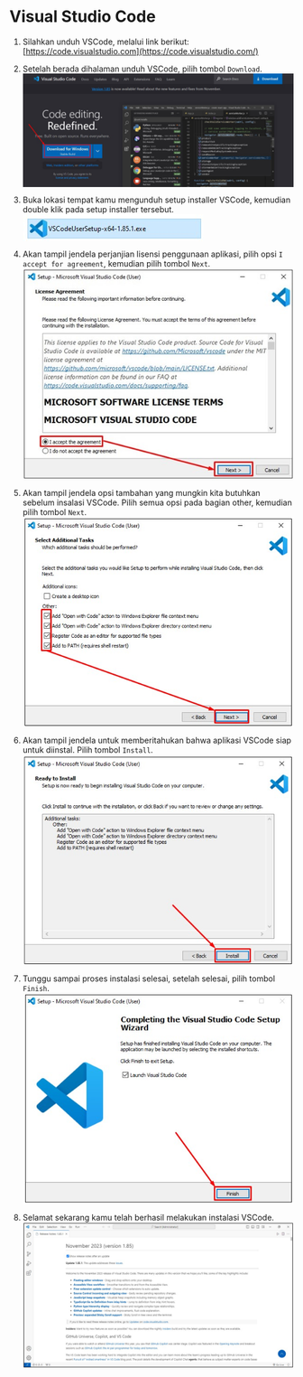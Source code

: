 # Visual Studio Code

1. Silahkan unduh VSCode, melalui link berikut: [https://code.visualstudio.com](https://code.visualstudio.com/)
2. Setelah berada dihalaman unduh VSCode, pilih tombol `Download`. 
	<img style="display: block;"  src="img/visual-studio-code/vsc-1.jpg" alt="Download VSCode" />

3. Buka lokasi tempat kamu mengunduh setup installer VSCode, kemudian double klik pada setup installer tersebut. 
	<img style="display: block; margin: 0;"  src="img/visual-studio-code/vsc-2.jpg" alt="Setup VSCode" />
	
4. Akan tampil jendela perjanjian lisensi penggunaan aplikasi, pilih opsi `I accept for agreement`, kemudian pilih tombol `Next`.
	<img style="display: block; margin: 0;" src="img/visual-studio-code/vsc-3.jpg" alt="Perjanjian Lisensi VSCode" />

5. Akan tampil jendela opsi tambahan yang mungkin kita butuhkan sebelum insalasi VSCode. Pilih semua opsi pada bagian other, kemudian pilih tombol `Next`.
	<img style="display: block; margin: 0;" src="img/visual-studio-code/vsc-4.jpg" alt="Opsi Tambahan VSCode" />

6. Akan tampil jendela untuk memberitahukan bahwa aplikasi VSCode siap untuk diinstal. Pilih tombol `Install`.
	<img style="display: block; margin: 0;" src="img/visual-studio-code/vsc-5.jpg" alt="Siap untuk instalasi VSCode" />

7. Tunggu sampai proses instalasi selesai, setelah selesai, pilih tombol `Finish`.
	<img style="display: block; margin: 0;" src="img/visual-studio-code/vsc-6.jpg" alt="Selesai melakukan instalasi VSCode" />

8. Selamat sekarang kamu telah berhasil melakukan instalasi VSCode.
	<img style="display: block; margin: 0;" src="img/visual-studio-code/vsc-7.jpg" alt="Tampilan VSCode" />